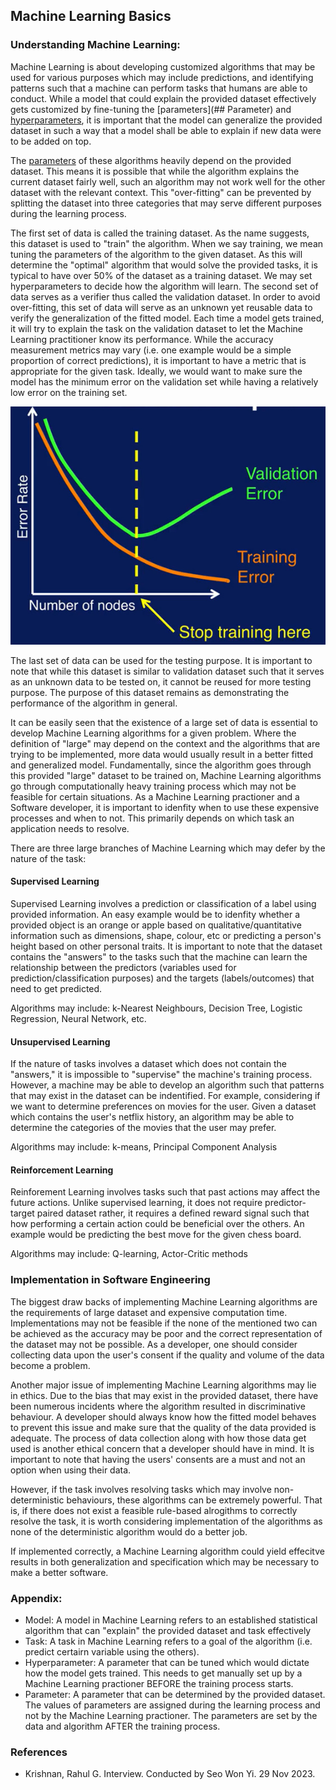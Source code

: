 ## Machine Learning Basics

### Understanding Machine Learning:
Machine Learning is about developing customized algorithms that may be used for various purposes which may include predictions, and identifying patterns such that a machine can perform tasks that humans are able to conduct. While a model that could explain the provided dataset effectively gets customized by fine-tuning the [parameters](## Parameter) and [hyperparameters](#Hyperparameter), it is important that the model can generalize the provided dataset in such a way that a model shall be able to explain if new data were to be added on top.

The [parameters](#Parameter) of these algorithms heavily depend on the provided dataset. This means it is possible that while the algorithm explains the current dataset fairly well, such an algorithm may not work well for the other dataset with the relevant context. This "over-fitting" can be prevented by splitting the dataset into three categories that may serve different purposes during the learning process.

The first set of data is called the training dataset. As the name suggests, this dataset is used to "train" the algorithm. When we say training, we mean tuning the parameters of the algorithm to the given dataset. As this will determine the "optimal" algorithm that would solve the provided tasks, it is typical to have over 50% of the dataset as a training dataset. We may set hyperparameters to decide how the algorithm will learn.
The second set of data serves as a verifier thus called the validation dataset. In order to avoid over-fitting, this set of data will serve as an unknown yet reusable data to verify the generalization of the fitted model. Each time a model gets trained, it will try to explain the task on the validation dataset to let the Machine Learning practitioner know its performance. While the accuracy measurement metrics may vary (i.e. one example would be a simple proportion of correct predictions), it is important to have a metric that is appropriate for the given task. Ideally, we would want to make sure the model has the minimum error on the validation set while having a relatively low error on the training set.

![Image Credit: The Elements of Statistical Learning](example_machine_learning.png?raw=true "Training and Validation")

The last set of data can be used for the testing purpose. It is important to note that while this dataset is similar to validation dataset such that it serves as an unknown data to be tested on, it cannot be reused for more testing purpose. The purpose of this dataset remains as demonstrating the performance of the algorithm in general.

It can be easily seen that the existence of a large set of data is essential to develop Machine Learning algorithms for a given problem. Where the definition of "large" may depend on the context and the algorithms that are trying to be implemented, more data would usually result in a better fitted and generalized model. Fundamentally, since the algorithm goes through this provided "large" dataset to be trained on, Machine Learning algorithms go through computationally heavy training process which may not be feasible for certain situations. As a Machine Learning practioner and a Software developer, it is important to idenfity when to use these expensive processes and when to not. This primarily depends on which task an application needs to resolve.

There are three large branches of Machine Learning which may defer by the nature of the task:

#### Supervised Learning

Supervised Learning involves a prediction or classification of a label using provided information. An easy example would be to idenfity whether a provided object is an orange or apple based on qualitative/quantitative information such as dimensions, shape, colour, etc or predicting a person's height based on other personal traits. It is important to note that the dataset contains the "answers" to the tasks such that the machine can learn the relationship between the predictors (variables used for prediction/classification purposes) and the targets (labels/outcomes) that need to get predicted.

Algorithms may include: k-Nearest Neighbours, Decision Tree, Logistic Regression, Neural Network, etc.

#### Unsupervised Learning

If the nature of tasks involves a dataset which does not contain the "answers," it is impossible to "supervise" the machine's training process. However, a machine may be able to develop an algorithm such that patterns that may exist in the dataset can be indentified. For example, considering if we want to determine preferences on movies for the user. Given a dataset which contains the user's netflix history, an algorithm may be able to determine the categories of the movies that the user may prefer. 

Algorithms may include: k-means, Principal Component Analysis

#### Reinforcement Learning

Reinforement Learning involves tasks such that past actions may affect the future actions. Unlike supervised learning, it does not require predictor-target paired dataset rather, it requires a defined reward signal such that how performing a certain action could be beneficial over the others. An example would be predicting the best move for the given chess board. 

Algorithms may include: Q-learning, Actor-Critic methods


### Implementation in Software Engineering

The biggest draw backs of implementing Machine Learning algorithms are the requirements of large dataset and expensive computation time. Implementations may not be feasible if the none of the mentioned two can be achieved as the accuracy may be poor and the correct representation of the dataset may not be possible. As a developer, one should consider collecting data upon the user's consent if the quality and volume of the data become a problem. 

Another major issue of implementing Machine Learning algorithms may lie in ethics. Due to the bias that may exist in the provided dataset, there have been numerous incidents where the algorithm resulted in discriminative behaviour. A developer should always know how the fitted model behaves to prevent this issue and make sure that the quality of the data provided is adequate. The process of data collection along with how those data get used is another ethical concern that a developer should have in mind. It is important to note that having the users' consents are a must and not an option when using their data.

However, if the task involves resolving tasks which may involve non-deterministic behaviours, these algorithms can be extremely powerful. That is, if there does not exist a feasible rule-based alrogithms to correctly resolve the task, it is worth considering implementation of the algorithms as none of the deterministic algorithm would do a better job.

If implemented correctly, a Machine Learning algorithm could yield effecitve results in both generalization and specification which may be necessary to make a better software.

### Appendix:
* <span class="Model">Model</span>: A model in Machine Learning refers to an established statistical algorithm that can "explain" the provided dataset and task effectively
* <span class="Task">Task</span>: A task in Machine Learning refers to a goal of the algorithm (i.e. predict certairn variable using the others).
* <span class="Hyperparameter">Hyperparameter</span>: A parameter that can be tuned which would dictate how the model gets trained. This needs to get manually set up by a Machine Learning practioner BEFORE the training process starts.
* <span class="Parameter">Parameter</span>: A parameter that can be determined by the provided dataset. The values of parameters are assigned during the learning process and not by the Machine Learning practioner. The parameters are set by the data and algorithm AFTER the training process.



### References

* Krishnan, Rahul G. Interview. Conducted by Seo Won Yi. 29 Nov 2023.

